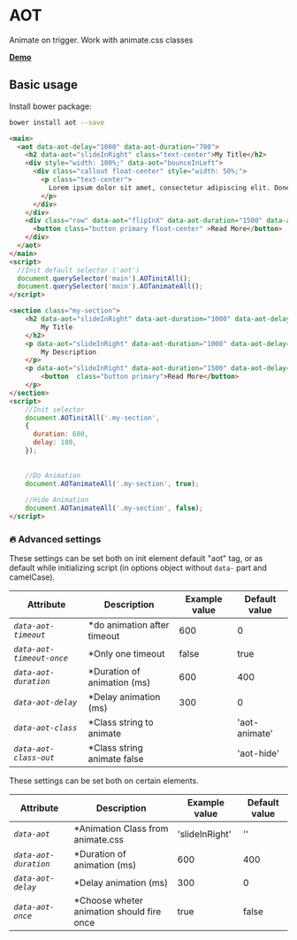 # AOT

Animate on trigger. Work with animate.css classes

**[Demo][]**

Basic usage
---------------
Install bower package:
```bash
bower install aot --save
```



```html
<main>
  <aot data-aot-delay="1000" data-aot-duration="700">
    <h2 data-aot="slideInRight" class="text-center">My Title</h2>
    <div style="width: 100%;" data-aot="bounceInLeft">
      <div class="callout float-center" style="width: 50%;">
        <p class="text-center">
          Lorem ipsum dolor sit amet, consectetur adipiscing elit. Donec congue non ipsum non hendrerit. Proin in nibh eget tortor aliquet fermentum sed in nunc.
        </p>
      </div>
    </div>
    <div class="row" data-aot="flipInX" data-aot-duration="1500" data-aot-delay="1500" >
      <button class="button primary float-center" >Read More</button>
    </div>
  </aot>
</main>
<script>
  //Init default selector ('aot')
  document.querySelector('main').AOTinitAll();
  document.querySelector('main').AOTanimateAll();
</script>
```


```html
<section class="my-section">
    <h2 data-aot="slideInRight" data-aot-duration="1000" data-aot-delay="1000" class="text-center">
        My Title
    </h2>
    <p data-aot="slideInRight" data-aot-duration="1000" data-aot-delay="2000" class="text-center">
        My Description
    </p>
    <p data-aot="slideInRight" data-aot-duration="1500" data-aot-delay="2500" class="text-center">
        <button  class="button primary">Read More</button>
    </p>
</section>
<script>
    //Init selector
    document.AOTinitAll('.my-section',
    {
      duration: 600,
      delay: 100,
    });
    
    
    //Do Animation
    document.AOTanimateAll('.my-section', true);
    
    //Hide Animation
    document.AOTanimateAll('.my-section', false);
</script>
```


### 🔥 Advanced settings

These settings can be set both on init element default "aot" tag, or as default while initializing script (in options object without `data-` part and camelCase).

| Attribute | Description | Example value | Default value |
|---------------------------|-------------|---------------|---------|
| *`data-aot-timeout`* | *do animation after timeout | 600 | 0 |
| *`data-aot-timeout-once`* | *Only one timeout | false | true |
| *`data-aot-duration`* | *Duration of animation (ms) | 600 | 400 |
| *`data-aot-delay`* | *Delay animation (ms) | 300 | 0 |
| *`data-aot-class`* | *Class string to animate | | 'aot-animate' |
| *`data-aot-class-out`* | *Class string animate false | | 'aot-hide' |


These settings can be set both on certain elements.

| Attribute | Description | Example value | Default value |
|---------------------------|-------------|---------------|---------|
| *`data-aot`* | *Animation Class from animate.css | 'slideInRight' | '' |
| *`data-aot-duration`* | *Duration of animation (ms) | 600 | 400 |
| *`data-aot-delay`* | *Delay animation (ms) | 300 | 0 |
| *`data-aot-once`* | *Choose wheter animation should fire once | true | false |


[Demo]: http://redcastor.github.io/aot/demo/
